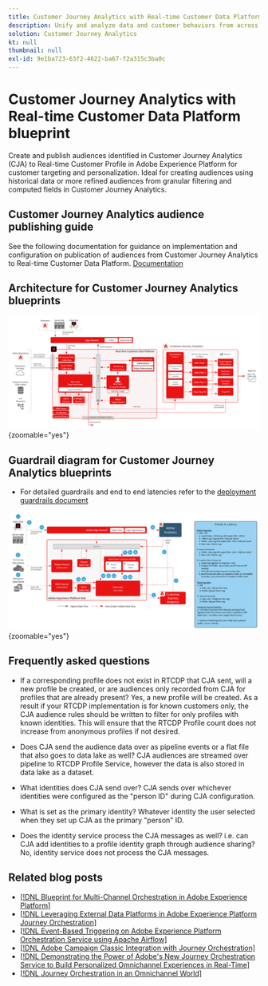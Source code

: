 ```yaml
---
title: Customer Journey Analytics with Real-time Customer Data Platform blueprint
description: Unify and analyze data and customer behaviors from across the customer journey in Customer Journey Analytics, publish audience from CJA to RTCDP
solution: Customer Journey Analytics
kt: null
thumbnail: null
exl-id: 9e1ba723-63f2-4622-ba67-f2a315c3ba0c
---
```

# Customer Journey Analytics with Real-time Customer Data Platform blueprint

Create and publish audiences identified in Customer Journey Analytics (CJA) to Real-time Customer Profile in Adobe Experience Platform for customer targeting and personalization. Ideal for creating audiences using historical data or more refined audiences from granular filtering and computed fields in Customer Journey Analytics.

## Customer Journey Analytics audience publishing guide

See the following documentation for guidance on implementation and configuration on publication of audiences from Customer Journey Analytics to Real-time Customer Data Platform. [Documentation](https://experienceleague.adobe.com/docs/analytics-platform/using/cja-components/audiences/publish.html)

## Architecture for Customer Journey Analytics blueprints

![Architecture diagram](assets/CJA_RTCDP.svg){zoomable="yes"}

## Guardrail diagram for Customer Journey Analytics blueprints

* For detailed guardrails and end to end latencies refer to the [deployment guardrails document](../experience-platform/deployment/guardrails.md)

![Guardrail diagram](../experience-platform/assets/CJA_guardrails.svg){zoomable="yes"}

## Frequently asked questions

* If a corresponding profile does not exist in RTCDP that CJA sent, will a new profile be created, or are audiences only recorded from CJA for profiles that are already present? Yes, a new profile will be created. As a result if your RTCDP implementation is for known customers only, the CJA audience rules should be written to filter for only profiles with known identities. This will ensure that the RTCDP Profile count does not increase from anonymous profiles if not desired.

* Does CJA send the audience data over as pipeline events or a flat file that also goes to data lake as well? CJA audiences are streamed over pipeline to RTCDP Profile Service, however the data is also stored in data lake as a dataset.

* What identities does CJA send over? CJA sends over whichever identities were configured as the "person ID" during CJA configuration.

* What is set as the primary identity? Whatever identity the user selected when they set up CJA as the primary "person" ID.

* Does the identity service process the CJA messages as well? i.e. can CJA add identities to a profile identity graph through audience sharing? No, identity service does not process the CJA messages.

## Related blog posts

* [[!DNL Blueprint for Multi-Channel Orchestration in Adobe Experience Platform]](https://medium.com/adobetech/blueprint-for-multi-channel-orchestration-in-adobe-experience-platform-c68317e94184)
* [[!DNL Leveraging External Data Platforms in Adobe Experience Platform Journey Orchestration]](https://medium.com/adobetech/leveraging-external-data-platforms-in-adobe-experience-platform-journey-orchestration-54fc6134fe17)
* [[!DNL Event-Based Triggering on Adobe Experience Platform Orchestration Service using Apache Airflow]](https://medium.com/adobetech/event-based-triggering-on-adobe-experience-platform-orchestration-service-using-apache-airflow-8607b28251f1)
* [[!DNL Adobe Campaign Classic Integration with Journey Orchestration]](https://medium.com/adobetech/adobe-campaign-classic-integration-with-journey-orchestration-ae577653281)
* [[!DNL Demonstrating the Power of Adobe's New Journey Orchestration Service to Build Personalized Omnichannel Experiences in Real-Time]](https://medium.com/adobetech/demonstrating-the-power-of-adobes-new-journey-orchestration-service-to-build-personalized-aa60d88cd34)
* [[!DNL Journey Orchestration in an Omnichannel World]](https://medium.com/adobetech/journey-orchestration-in-an-omnichannel-world-3a2d32d556d9)
